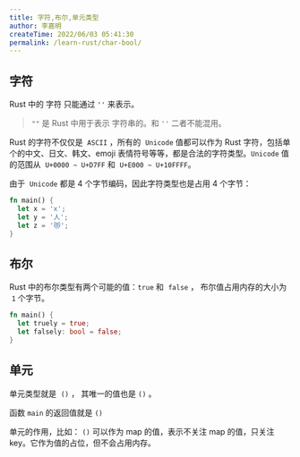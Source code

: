 ```yaml
---
title: 字符,布尔,单元类型
author: 李嘉明
createTime: 2022/06/03 05:41:30
permalink: /learn-rust/char-bool/
---
```


## 字符

Rust 中的 字符 只能通过 `''` 来表示。

> `""` 是 Rust 中用于表示 字符串的。和 `''` 二者不能混用。

Rust 的字符不仅仅是  `ASCII` ，所有的  `Unicode` 值都可以作为 Rust 字符，包括单个的中文、日文、韩文、emoji 表情符号等等，都是合法的字符类型。`Unicode` 值的范围从  `U+0000 ~ U+D7FF` 和  `U+E000 ~ U+10FFFF`。

由于  `Unicode` 都是 4 个字节编码，因此字符类型也是占用 4 个字节：

```rust
fn main() {
  let x = 'x';
  let y = '人';
  let z = '😻';
}
```

## 布尔

Rust 中的布尔类型有两个可能的值：`true` 和  `false` ， 布尔值占用内存的大小为  `1` 个字节。

```rust
fn main() {
  let truely = true;
  let falsely: bool = false;
}
```

## 单元

单元类型就是  `()` ， 其唯一的值也是 `()` 。

函数 `main` 的返回值就是 `()`

单元的作用，比如： `()` 可以作为 map 的值，表示不关注 map 的值，只关注 key。它作为值的占位，但不会占用内存。
